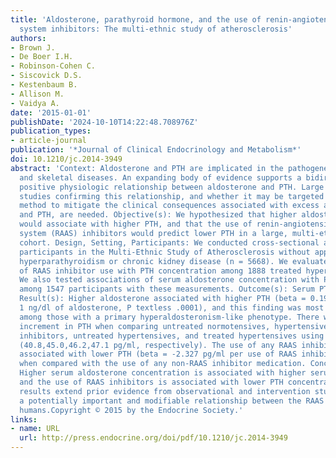 ```yaml
---
title: 'Aldosterone, parathyroid hormone, and the use of renin-angiotensin-aldosterone
  system inhibitors: The multi-ethnic study of atherosclerosis'
authors:
- Brown J.
- De Boer I.H.
- Robinson-Cohen C.
- Siscovick D.S.
- Kestenbaum B.
- Allison M.
- Vaidya A.
date: '2015-01-01'
publishDate: '2024-10-10T14:22:48.708976Z'
publication_types:
- article-journal
publication: '*Journal of Clinical Endocrinology and Metabolism*'
doi: 10.1210/jc.2014-3949
abstract: 'Context: Aldosterone and PTH are implicated in the pathogenesis of cardiovascular
  and skeletal diseases. An expanding body of evidence supports a bidirectional and
  positive physiologic relationship between aldosterone and PTH. Large population-based
  studies confirming this relationship, and whether it may be targeted as a potential
  method to mitigate the clinical consequences associated with excess aldosterone
  and PTH, are needed. Objective(s): We hypothesized that higher aldosterone levels
  would associate with higher PTH, and that the use of renin-angiotensin-aldosterone
  system (RAAS) inhibitors would predict lower PTH in a large, multi-ethnic, community-based
  cohort. Design, Setting, Participants: We conducted cross-sectional analyses of
  participants in the Multi-Ethnic Study of Atherosclerosis without apparent primary
  hyperparathyroidism or chronic kidney disease (n = 5668). We evaluated associations
  of RAAS inhibitor use with PTH concentration among 1888 treated hypertensive participants.
  We also tested associations of serum aldosterone concentration with PTH concentration
  among 1547 participants with these measurements. Outcome(s): Serum PTH concentration.
  Result(s): Higher aldosterone associated with higher PTH (beta = 0.19 pg/ml per
  1 ng/dl of aldosterone, P textless .0001), and this finding was most pronounced
  among those with a primary hyperaldosteronism-like phenotype. There was a stepwise
  increment in PTH when comparing untreated normotensives, hypertensives using RAAS
  inhibitors, untreated hypertensives, and treated hypertensives using non-RAAS inhibitors
  (40.8,45.0,46.2,47.1 pg/ml, respectively). The use of any RAAS inhibitor independently
  associated with lower PTH (beta = -2.327 pg/ml per use of RAAS inhibitor, P = .006),
  when compared with the use of any non-RAAS inhibitor medication. Conclusion(s):
  Higher serum aldosterone concentration is associated with higher serum PTH concentration,
  and the use of RAAS inhibitors is associated with lower PTH concentration. These
  results extend prior evidence from observational and intervention studies suggesting
  a potentially important and modifiable relationship between the RAAS and PTH in
  humans.Copyright © 2015 by the Endocrine Society.'
links:
- name: URL
  url: http://press.endocrine.org/doi/pdf/10.1210/jc.2014-3949
---
```

